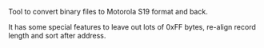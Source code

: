 Tool to convert binary files to Motorola S19 format and back.

It has some special features to leave out lots of 0xFF bytes,
re-align record length and sort after address.
